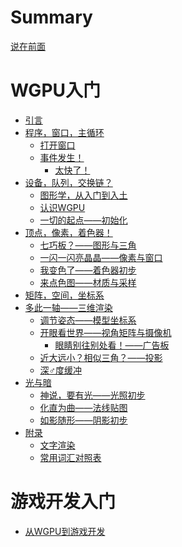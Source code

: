 # Summary

[说在前面](./README.md)

# WGPU入门

- [引言](./wgpu/README.md)
- [程序，窗口，主循环](./wgpu/window/README.md)
  - [打开窗口](./wgpu/window/window.md)
  - [事件发生！](./wgpu/window/event.md)
    - [太快了！](./wgpu/window/interval.md)
- [设备，队列，交换链？](./wgpu/infra/README.md)
  - [图形学，从入门到入土](./wgpu/infra/graphics.md)
  - [认识WGPU](./wgpu/infra/wgpu.md)
  - [一切的起点——初始化](./wgpu/infra/init.md)
- [顶点，像素，着色器！](./wgpu/beginner/README.md)
  - [七巧板？——图形与三角](./wgpu/beginner/triangle.md)
  - [一闪一闪亮晶晶——像素与窗口](./wgpu/beginner/pixel.md)
  - [我变色了——着色器初步](./wgpu/beginner/shader.md)
  - [来点色图——材质与采样]()
- [矩阵，空间，坐标系]()
- [多此一轴——三维渲染]()
  - [调节姿态——模型坐标系]()
  - [开眼看世界——视角矩阵与摄像机]()
    - [眼睛别往别处看！——广告板]()
  - [近大远小？相似三角？——投影]()
  - [深♂度缓冲]()
- [光与暗]()
  - [神说，要有光——光照初步]()
  - [化直为曲——法线贴图]()
  - [如影随形——阴影初步]()
- [附录]()
  - [文字渲染]()
  - [常用词汇对照表]()

# 游戏开发入门

- [从WGPU到游戏开发]()
